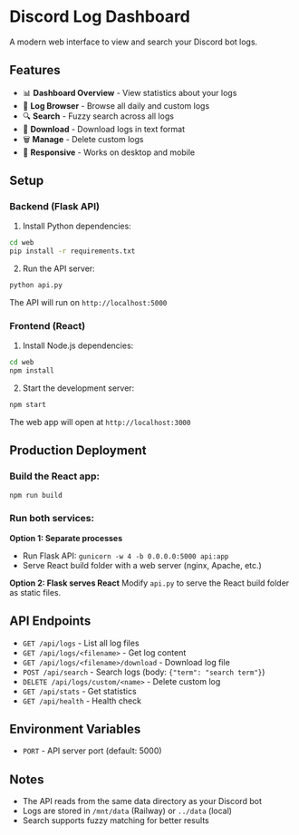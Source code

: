 # Discord Log Dashboard

A modern web interface to view and search your Discord bot logs.

## Features

- 📊 **Dashboard Overview** - View statistics about your logs
- 📁 **Log Browser** - Browse all daily and custom logs
- 🔍 **Search** - Fuzzy search across all logs
- 💾 **Download** - Download logs in text format
- 🗑️ **Manage** - Delete custom logs
- 📱 **Responsive** - Works on desktop and mobile

## Setup

### Backend (Flask API)

1. Install Python dependencies:
```bash
cd web
pip install -r requirements.txt
```

2. Run the API server:
```bash
python api.py
```

The API will run on `http://localhost:5000`

### Frontend (React)

1. Install Node.js dependencies:
```bash
cd web
npm install
```

2. Start the development server:
```bash
npm start
```

The web app will open at `http://localhost:3000`

## Production Deployment

### Build the React app:
```bash
npm run build
```

### Run both services:

**Option 1: Separate processes**
- Run Flask API: `gunicorn -w 4 -b 0.0.0.0:5000 api:app`
- Serve React build folder with a web server (nginx, Apache, etc.)

**Option 2: Flask serves React**
Modify `api.py` to serve the React build folder as static files.

## API Endpoints

- `GET /api/logs` - List all log files
- `GET /api/logs/<filename>` - Get log content
- `GET /api/logs/<filename>/download` - Download log file
- `POST /api/search` - Search logs (body: `{"term": "search term"}`)
- `DELETE /api/logs/custom/<name>` - Delete custom log
- `GET /api/stats` - Get statistics
- `GET /api/health` - Health check

## Environment Variables

- `PORT` - API server port (default: 5000)

## Notes

- The API reads from the same data directory as your Discord bot
- Logs are stored in `/mnt/data` (Railway) or `../data` (local)
- Search supports fuzzy matching for better results
